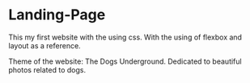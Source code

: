 # Landing-Page

This my first website with the using css. With the using of flexbox and layout as a reference.

Theme of the website: The Dogs Underground. Dedicated to beautiful photos related to dogs.